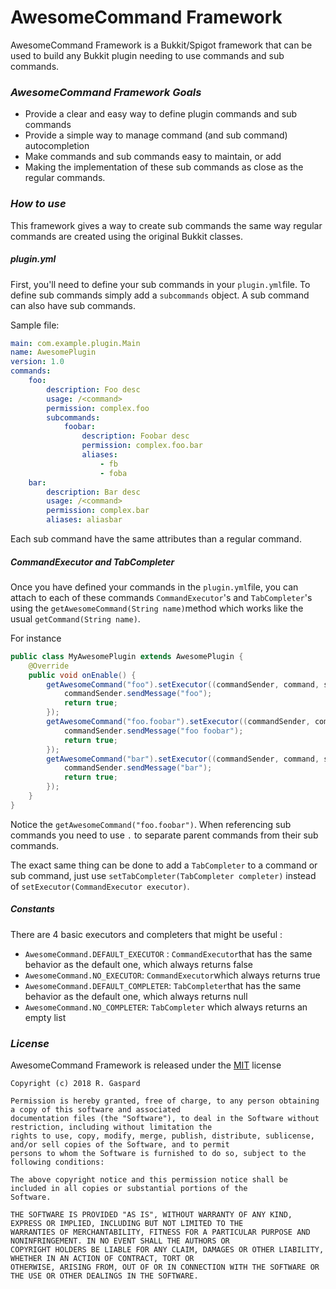 # AwesomeCommand Framework

AwesomeCommand Framework is a Bukkit/Spigot framework that can be used to build any Bukkit plugin needing to use commands and sub commands.

### *AwesomeCommand Framework Goals*
  * Provide a clear and easy way to define plugin commands and sub commands
  * Provide a simple way to manage command (and sub command) autocompletion
  * Make commands and sub commands easy to maintain, or add
  * Making the implementation of these sub commands as close as the regular commands.

### *How to use*

This framework gives a way to create sub commands the same way regular commands are created using the original Bukkit classes.

##### plugin.yml


First, you'll need to define your sub commands in your `plugin.yml`file.
To define sub commands simply add a `subcommands` object. A sub command can also have sub commands.

Sample file:

```yaml
main: com.example.plugin.Main
name: AwesomePlugin
version: 1.0
commands:
    foo:
        description: Foo desc
        usage: /<command>
        permission: complex.foo
        subcommands:
            foobar:
                description: Foobar desc
                permission: complex.foo.bar
                aliases:
                    - fb
                    - foba
    bar:
        description: Bar desc
        usage: /<command>
        permission: complex.bar
        aliases: aliasbar

```

Each sub command have the same attributes than a regular command.

##### CommandExecutor and TabCompleter

Once you have defined your commands in the `plugin.yml`file, you can attach to each of these commands `CommandExecutor`'s and `TabCompleter`'s using
the `getAwesomeCommand(String name)`method which works like the usual `getCommand(String name)`.

For instance
```java
public class MyAwesomePlugin extends AwesomePlugin {
    @Override
    public void onEnable() {
        getAwesomeCommand("foo").setExecutor((commandSender, command, s, strings) -> {
            commandSender.sendMessage("foo");
            return true;
        });
        getAwesomeCommand("foo.foobar").setExecutor((commandSender, command, s, strings) -> {
            commandSender.sendMessage("foo foobar");
            return true;
        });
        getAwesomeCommand("bar").setExecutor((commandSender, command, s, strings) -> {
            commandSender.sendMessage("bar");
            return true;
        });
    }
}
```
Notice the `getAwesomeCommand("foo.foobar")`. When referencing sub commands you need to use `.` to separate parent commands from their sub commands.

The exact same thing can be done to add a `TabCompleter` to a command or sub command, just use `setTabCompleter(TabCompleter completer)` instead of `setExecutor(CommandExecutor executor)`.

##### Constants

There are 4 basic executors and completers that might be useful :
  * `AwesomeCommand.DEFAULT_EXECUTOR` : `CommandExecutor`that has the same behavior as the default one, which always returns false
  * `AwesomeCommand.NO_EXECUTOR`: `CommandExecutor`which always returns true
  * `AwesomeCommand.DEFAULT_COMPLETER`: `TabCompleter`that has the same behavior as the default one, which always returns null
  * `AwesomeCommand.NO_COMPLETER`: `TabCompleter` which always returns an empty list


### *License*

AwesomeCommand Framework is released under the [MIT](https://opensource.org/licenses/MIT) license
```
Copyright (c) 2018 R. Gaspard

Permission is hereby granted, free of charge, to any person obtaining a copy of this software and associated
documentation files (the "Software"), to deal in the Software without restriction, including without limitation the
rights to use, copy, modify, merge, publish, distribute, sublicense, and/or sell copies of the Software, and to permit
persons to whom the Software is furnished to do so, subject to the following conditions:

The above copyright notice and this permission notice shall be included in all copies or substantial portions of the
Software.

THE SOFTWARE IS PROVIDED "AS IS", WITHOUT WARRANTY OF ANY KIND, EXPRESS OR IMPLIED, INCLUDING BUT NOT LIMITED TO THE
WARRANTIES OF MERCHANTABILITY, FITNESS FOR A PARTICULAR PURPOSE AND NONINFRINGEMENT. IN NO EVENT SHALL THE AUTHORS OR
COPYRIGHT HOLDERS BE LIABLE FOR ANY CLAIM, DAMAGES OR OTHER LIABILITY, WHETHER IN AN ACTION OF CONTRACT, TORT OR
OTHERWISE, ARISING FROM, OUT OF OR IN CONNECTION WITH THE SOFTWARE OR THE USE OR OTHER DEALINGS IN THE SOFTWARE.
```